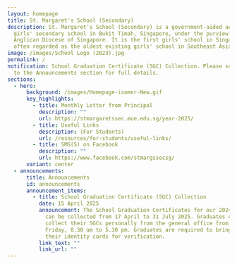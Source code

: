 ```yaml
---
layout: homepage
title: St. Margaret's School (Secondary)
description: St. Margaret's School (Secondary) is a government-aided autonomous
  girls' secondary school in Bukit Timah, Singapore, under the purview of the
  Anglican Diocese of Singapore. It is the first girls' school in Singapore and
  often regarded as the oldest existing girls' school in Southeast Asia.
image: /images/School Logo (2023).jpg
permalink: /
notification: School Graduation Certificate (SGC) Collection. Please scroll down
  to the Announcements section for full details.
sections:
  - hero:
      background: /images/Homepage-isomer-New.gif
      key_highlights:
        - title: Monthly Letter from Principal
          description: ""
          url: https://stmargaretssec.moe.edu.sg/year-2025/
        - title: Useful Links
          description: (For Students)
          url: /resources/for-students/useful-links/
        - title: SMS(S) on Facebook
          description: ""
          url: https://www.facebook.com/stmargssecsg/
      variant: center
  - announcements:
      title: Announcements
      id: announcements
      announcement_items:
        - title: School Graduation Certificate (SGC) Collection
          date: 15 April 2025
          announcement: The School Graduation Certificates for our 2024 SMS(S) graduates
            can be collected from 17 April to 31 July 2025. Graduates can
            collect their SGCs personally from the general office from Monday to
            Friday, 8.30 am to 5.30 pm. Graduates are required to bring along
            their identity cards for verification.
          link_text: ""
          link_url: ""
---
```


